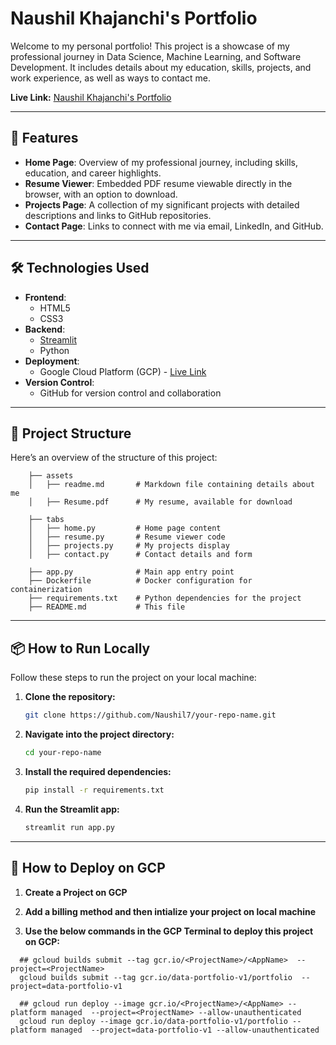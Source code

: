 # Naushil Khajanchi's Portfolio

Welcome to my personal portfolio! This project is a showcase of my professional journey in Data Science, Machine Learning, and Software Development. It includes details about my education, skills, projects, and work experience, as well as ways to contact me.

**Live Link:** [Naushil Khajanchi's Portfolio](https://portfolio-b2cyt3342a-wl.a.run.app/)

---

## 🎨 Features

- **Home Page**: Overview of my professional journey, including skills, education, and career highlights.
- **Resume Viewer**: Embedded PDF resume viewable directly in the browser, with an option to download.
- **Projects Page**: A collection of my significant projects with detailed descriptions and links to GitHub repositories.
- **Contact Page**: Links to connect with me via email, LinkedIn, and GitHub.

---

## 🛠️ Technologies Used

- **Frontend**:
  - HTML5
  - CSS3
- **Backend**:
  - [Streamlit](https://streamlit.io/)
  - Python
- **Deployment**:
  - Google Cloud Platform (GCP) - [Live Link](https://portfolio-b2cyt3342a-wl.a.run.app/)
- **Version Control**:
  - GitHub for version control and collaboration

---

## 📂 Project Structure

Here’s an overview of the structure of this project:  
```  
    ├── assets  
    │   ├── readme.md       # Markdown file containing details about me  
    │   ├── Resume.pdf      # My resume, available for download  
    
    ├── tabs  
    │   ├── home.py         # Home page content  
    │   ├── resume.py       # Resume viewer code
    │   ├── projects.py     # My projects display
    │   ├── contact.py      # Contact details and form  
    
    ├── app.py              # Main app entry point
    ├── Dockerfile          # Docker configuration for containerization  
    ├── requirements.txt    # Python dependencies for the project
    ├── README.md           # This file
```

---

## 📦 How to Run Locally

Follow these steps to run the project on your local machine:

1. **Clone the repository:**
   ```bash
   git clone https://github.com/Naushil7/your-repo-name.git

2. **Navigate into the project directory:** 
    ```bash
    cd your-repo-name

3. **Install the required dependencies:** 
    ```bash
    pip install -r requirements.txt

4. **Run the Streamlit app:** 
    ```bash
    streamlit run app.py

---

## 🚀 How to Deploy on GCP

1. **Create a Project on GCP**

2. **Add a billing method and then intialize your project on local machine**

2. **Use the below commands in the GCP Terminal to deploy this project on GCP:**
```
  ## gcloud builds submit --tag gcr.io/<ProjectName>/<AppName>  --project=<ProjectName>
  gcloud builds submit --tag gcr.io/data-portfolio-v1/portfolio  --project=data-portfolio-v1
```
```
  ## gcloud run deploy --image gcr.io/<ProjectName>/<AppName> --platform managed  --project=<ProjectName> --allow-unauthenticated
  gcloud run deploy --image gcr.io/data-portfolio-v1/portfolio --platform managed  --project=data-portfolio-v1 --allow-unauthenticated
```


